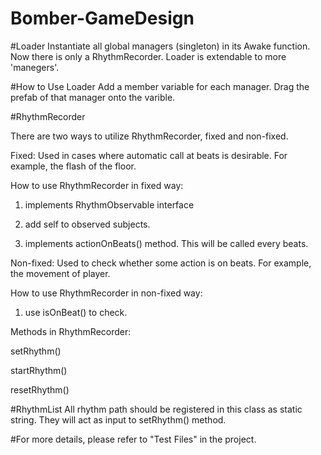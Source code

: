 # Bomber-GameDesign



#Loader
Instantiate all global managers (singleton) in its Awake function. Now there is only a RhythmRecorder. Loader is extendable to more 'manegers'.

#How to Use Loader
Add a member variable for each manager. Drag the prefab of that manager onto the varible.


#RhythmRecorder

There are two ways to utilize RhythmRecorder, fixed and non-fixed.

Fixed: Used in cases where automatic call at beats is desirable. For example, the flash of the floor.

How to use RhythmRecorder in fixed way: 

1. implements RhythmObservable interface

2. add self to observed subjects.

3. implements actionOnBeats() method. This will be called every beats.


Non-fixed: Used to check whether some action is on beats. For example, the movement of player.

How to use RhythmRecorder in non-fixed way: 

1. use isOnBeat() to check.

Methods in RhythmRecorder:

setRhythm()

startRhythm()

resetRhythm()

#RhythmList
All rhythm path should be registered in this class as static string. They will act as input to setRhythm() method.

#For more details, please refer to "Test Files" in the project.

